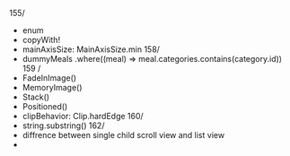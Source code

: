 155/ 
- enum
- copyWith!
- mainAxisSize: MainAxisSize.min
158/
- dummyMeals
  .where((meal) => meal.categories.contains(category.id))
159 /
- FadeInImage()
- MemoryImage()
- Stack()
- Positioned()
- clipBehavior: Clip.hardEdge
160/
- string.substring()
162/
- diffrence between single child scroll view and list view
- 